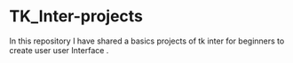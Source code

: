 # TK_Inter-projects
In this repository I have shared a basics projects of tk inter for beginners to create user user Interface .
